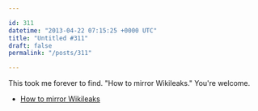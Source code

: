 ```yaml
---

id: 311
datetime: "2013-04-22 07:15:25 +0000 UTC"
title: "Untitled #311"
draft: false
permalink: "/posts/311"

---
```


This took me forever to find. "How to mirror Wikileaks." You're welcome. 

 
 * [How to mirror Wikileaks](http://wlstorage.net/HOW-TO-MIRROR.txt)


